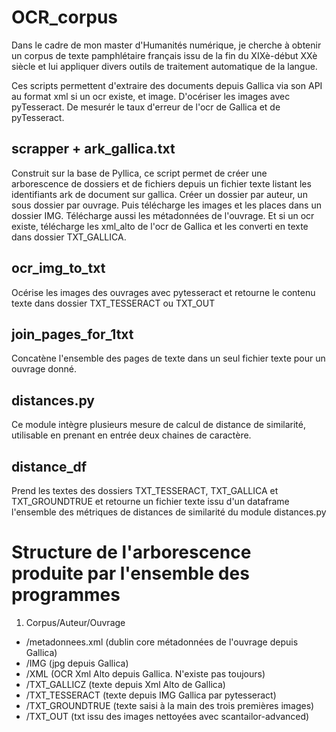 # OCR_corpus

Dans le cadre de mon master d'Humanités numérique, je cherche à obtenir un corpus de texte pamphlétaire français issu de la fin du XIXè-début XXè siècle et lui appliquer divers outils de traitement automatique de la langue.

Ces scripts permettent d'extraire des documents depuis Gallica via son API au format xml si un ocr existe, et image. D'océriser les images avec pyTesseract. De mesurér le taux d'erreur de l'ocr de Gallica et de pyTesseract.

## scrapper + ark_gallica.txt

Construit sur la base de Pyllica, ce script permet de créer une arborescence de dossiers et de fichiers depuis un fichier texte listant les identifiants ark de document sur gallica. Créer un dossier par auteur, un sous dossier par ouvrage. Puis télécharge les images et les places dans un dossier IMG. Télécharge aussi les métadonnées de l'ouvrage. Et si un ocr existe, télécharge les xml_alto de l'ocr de Gallica et les converti en texte dans dossier TXT_GALLICA. 

## ocr_img_to_txt

Océrise les images des ouvrages avec pytesseract et retourne le contenu texte dans dossier TXT_TESSERACT ou TXT_OUT

## join_pages_for_1txt

Concatène l'ensemble des pages de texte dans un seul fichier texte pour un ouvrage donné.

## distances.py

Ce module intègre plusieurs mesure de calcul de distance de similarité, utilisable en prenant en entrée deux chaines de caractère.

## distance_df

Prend les textes des dossiers TXT_TESSERACT, TXT_GALLICA et TXT_GROUNDTRUE et retourne un fichier texte issu d'un dataframe l'ensemble des métriques de distances de similarité du module distances.py


# Structure de l'arborescence produite par l'ensemble des programmes

1. Corpus/Auteur/Ouvrage
- /metadonnees.xml (dublin core métadonnées de l'ouvrage depuis Gallica)
- /IMG (jpg depuis Gallica)
- /XML (OCR Xml Alto depuis Gallica. N'existe pas toujours)
- /TXT_GALLICZ (texte depuis Xml Alto de Gallica)
- /TXT_TESSERACT (texte depuis IMG Gallica par pytesseract)
- /TXT_GROUNDTRUE (texte saisi à la main des trois premières images)
- /TXT_OUT (txt issu des images nettoyées avec scantailor-advanced)



